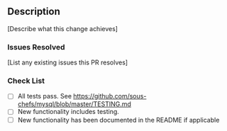 ## Description

[Describe what this change achieves]

### Issues Resolved

[List any existing issues this PR resolves]

### Check List
- [ ] All tests pass. See https://github.com/sous-chefs/mysql/blob/master/TESTING.md
- [ ] New functionality includes testing.
- [ ] New functionality has been documented in the README if applicable
